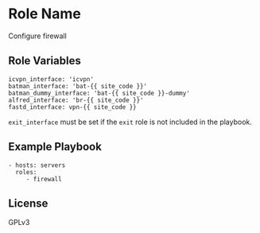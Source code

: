 Role Name
=========

Configure firewall



Role Variables
--------------

    icvpn_interface: 'icvpn'
    batman_interface: 'bat-{{ site_code }}'
    batman_dummy_interface: 'bat-{{ site_code }}-dummy'
    alfred_interface: 'br-{{ site_code }}'
    fastd_interface: vpn-{{ site_code }}

`exit_interface` must be set if the `exit` role is not included in the playbook.

Example Playbook
----------------

    - hosts: servers
      roles:
         - firewall

License
-------

GPLv3
